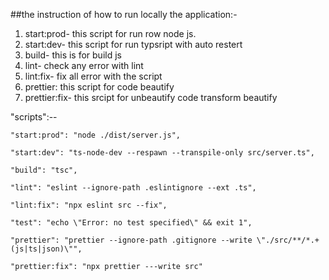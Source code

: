 
##the instruction of how to run locally the application:-
  1.  start:prod-    this script for run row node js.
  2.  start:dev-     this script for run typsript with auto restert
  3.  build-         this is for build js
  4.  lint-          check any error with lint
  5.  lint:fix-      fix all error with the script
  6.  prettier:      this script for code beautify
  7.  prettier:fix-  this srcipt for unbeautify code transform beautify 


 "scripts":-- 

    "start:prod": "node ./dist/server.js", 
    
    "start:dev": "ts-node-dev --respawn --transpile-only src/server.ts",
    
    "build": "tsc",
    
    "lint": "eslint --ignore-path .eslintignore --ext .ts",
    
    "lint:fix": "npx eslint src --fix",
    
    "test": "echo \"Error: no test specified\" && exit 1",
    
    "prettier": "prettier --ignore-path .gitignore --write \"./src/**/*.+(js|ts|json)\"",
    
    "prettier:fix": "npx prettier ---write src"
